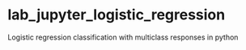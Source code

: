 # lab_jupyter_logistic_regression
Logistic regression classification with multiclass responses in python
